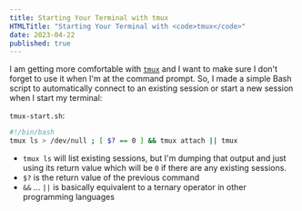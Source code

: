 ```yaml
---
title: Starting Your Terminal with tmux
HTMLTitle: "Starting Your Terminal with <code>tmux</code>"
date: 2023-04-22
published: true
---
```

I am getting more comfortable with [`tmux`](https://github.com/tmux/tmux/wiki) and I want to make sure I don't forget to use it when I'm at the command prompt. So, I made a simple Bash script to automatically connect to an existing session or start a new session when I start my terminal:

`tmux-start.sh`:
```bash
#!/bin/bash
tmux ls > /dev/null ; [ $? == 0 ] && tmux attach || tmux
```

- `tmux ls` will list existing sessions, but I'm dumping that output and just using its return value which will be `0` if there are any existing sessions.
- `$?` is the return value of the previous command
- `&&` ... `||` is basically equivalent to a ternary operator in other programming languages

